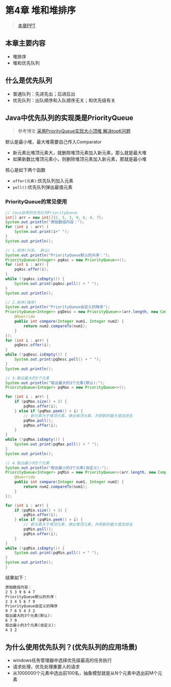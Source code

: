 # 第4章 堆和堆排序

> [本章PPT](https://git.imooc.com/coding-71/coding-71/src/master/04-Heap/Chapter-4-watermarked.pdf)

## 本章主要内容

+ 堆排序
+ 堆和优先队列

## 什么是优先队列

+ 普通队列：先进先出；后进后出
+ 优先队列：出队顺序和入队顺序无关；和优先级有关

## Java中优先队列的实现类是PriorityQueue

> 参考博文 [采用PriorityQueue实现大小顶堆 解决topK问题](https://blog.csdn.net/hefenglian/article/details/81807527)

默认是最小堆，最大堆需要自己传入Comparator

+ 新元素比堆顶元素大，就删除堆顶元素加入新元素，那么就是最大堆
+ 如果新数比堆顶元素小，则删除堆顶元素加入新元素，那就是最小堆

核心是如下两个函数

+ `offer(元素)`:优先队列加入元素
+ `poll()`:优先队列弹出最值元素

### PriorityQueue的常见使用

```java
// Java自带的优先队列PriorityQueue
int[] arr = new int[]{2, 5, 3, 9, 6, 4, 7};
System.out.println("原始数组内容：");
for (int i : arr) {
    System.out.print(i+" ");
}
System.out.println();

// 1.排序(升序， 默认)
System.out.println("PriorityQueue默认的升序：");
PriorityQueue<Integer> pqAsc = new PriorityQueue<>();
for (int i : arr) {
    pqAsc.offer(i);
}
while (!pqAsc.isEmpty()) {
    System.out.print(pqAsc.poll() + " ");
}
System.out.println();

// 2.排序(降序)
System.out.println("PriorityQueue自定义的降序");
PriorityQueue<Integer> pqDesc = new PriorityQueue<>(arr.length, new Comparator<Integer>() {
    @Override
    public int compare(Integer num1, Integer num2) {
        return num2.compareTo(num1);
    }
});
for (int i : arr) {
    pqDesc.offer(i);
}
while (!pqDesc.isEmpty()) {
    System.out.print(pqDesc.poll() + " ");
}
System.out.println();

// 3.取出最大的3个元素
System.out.println("取出最大的3个元素(默认):");
PriorityQueue<Integer> pqMax = new PriorityQueue<>();

for (int i : arr) {
    if (pqMax.size() < 3) {
        pqMax.offer(i);
    } else if (pqMax.peek() < i) {
        // 新元素大于堆顶元素，弹出堆顶元素，并把新的最大值加进去
        pqMax.poll();
        pqMax.offer(i);
    }
}
while (!pqMax.isEmpty()) {
    System.out.print(pqMax.poll() + " ");
}
System.out.println();

// 4.取出最小的3个元素
System.out.println("取出最小的3个元素(自定义):");
PriorityQueue<Integer> pqMin = new PriorityQueue<>(arr.length, new Comparator<Integer>() {
    @Override
    public int compare(Integer num1, Integer num2) {
        return num2.compareTo(num1);
    }
});

for (int i : arr) {
    if (pqMin.size() < 3) {
        pqMin.offer(i);
    } else if (pqMin.peek() > i) {
        // 新元素大于堆顶元素，弹出堆顶元素，并把新的最大值加进去
        pqMin.poll();
        pqMin.offer(i);
    }
}
while (!pqMin.isEmpty()) {
    System.out.print(pqMin.poll() + " ");
}
System.out.println();
}
```

结果如下：

```txt
原始数组内容：
2 5 3 9 6 4 7 
PriorityQueue默认的升序：
2 3 4 5 6 7 9 
PriorityQueue自定义的降序
9 7 6 5 4 3 2 
取出最大的3个元素(默认):
6 7 9 
取出最小的3个元素(自定义):
4 3 2  
```


## 为什么使用优先队列？(优先队列的应用场景)

+ windows任务管理器中选择优先级最高的任务执行
+ 请求处理，优先处理重要人的请求
+ 从1000000个元素中选出前100名，抽象模型就是从N个元素中选出前M个元素
